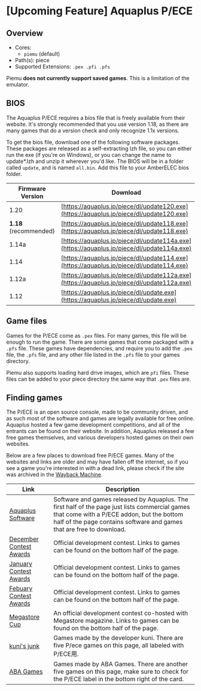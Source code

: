 # [Upcoming Feature] Aquaplus P/ECE

## Overview

- Cores:
  - `piemu` (default)
- Path(s): piece
- Supported Extensions: `.pex .pfi .pfs`

Piemu **does not currently support saved games**. This is a limitation of the emulator.

## BIOS

The Aquaplus P/ECE requires a bios file that is freely available from their website. It's strongly recommended that you use version 1.18, as there are many games that do a version check and only recognize 1.1x versions.

To get the bios file, download one of the following software packages. These packages are released as a self-extracting lzh file, so you can either run the exe (if you're on Windows), or you can change the name to update\*.lzh and unzip it wherever you'd like. The BIOS will be in a folder called `update`, and is named `all.bin`. Add this file to your AmberELEC bios folder.

| Firmware Version | Download                                    |
|------------------|---------------------------------------------|
| 1.20             | [https://aquaplus.jp/piece/dl/update120.exe](https://aquaplus.jp/piece/dl/update120.exe)  |
| **1.18** (recommended) | [https://aquaplus.jp/piece/dl/update118.exe](https://aquaplus.jp/piece/dl/update118.exe)  |
| 1.14a            | [https://aquaplus.jp/piece/dl/update114a.exe](https://aquaplus.jp/piece/dl/update114a.exe) |
| 1.14             | [https://aquaplus.jp/piece/dl/update114.exe](https://aquaplus.jp/piece/dl/update114.exe)  |
| 1.12a            | [https://aquaplus.jp/piece/dl/update112a.exe](https://aquaplus.jp/piece/dl/update112a.exe) |
| 1.12             | [https://aquaplus.jp/piece/dl/update.exe](https://aquaplus.jp/piece/dl/update.exe)     |

## Game files

Games for the P/ECE come as `.pex` files. For many games, this file will be enough to run the game. There are some games that come packaged with a `.pfs` file. These games have dependencies, and require you to add the `.pex` file, the `.pfs` file, and any other file listed in the `.pfs` file to your games directory.

Piemu also supports loading hard drive images, which are `pfi` files. These files can be added to your piece directory the same way that `.pex` files are.

## Finding games

The P/ECE is an open source console, made to be community driven, and as such most of the software and games are legally available for free online. Aquaplus hosted a few game development competitions, and all of the entrants can be found on their website. In addition, Aquaplus released a few free games themselves, and various developers hosted games on their own websites.

Below are a few places to download free P/ECE games. Many of the websites and links are older and may have fallen off the internet, so if you see a game you're interested in with a dead link, please check if the site was archived in the [Wayback Machine](https://web.archive.org/).

| Link                                                      | Description |
|-----------------------------------------------------------|-------------|
| [Aquaplus Software](https://aquaplus.jp/piece/soft.html)  | Software and games released by Aquaplus. The first half of the page just lists commercial games that come with a P/ECE addon, but the bottom half of the page contains software and games that are free to download. |
| [December Contest Awards](https://aquaplus.jp/piece/contest/12gatsu.html) | Official development contest. Links to games can be found on the bottom half of the page. |
| [January Contest Awards](https://aquaplus.jp/piece/contest/01gatsu.html) | Official development contest. Links to games can be found on the bottom half of the page. |
| [Febuary Contest Awards](https://aquaplus.jp/piece/contest/02gatsu.html) | Official development contest. Links to games can be found on the bottom half of the page. |
| [Megastore Cup](https://aquaplus.jp/piece/contest/ms_cup.html) | An official development contest co-hosted with Megastore magazine. Links to games can be found on the bottom half of the page. |
| [kuni's junk](http://www.susami.co.jp/kuni/junk/junk.htm) | Games made by the developer kuni. There are five P/ece games on this page, all labeled with P/ECE用. |
| [ABA Games](http://www.asahi-net.or.jp/~cs8k-cyu/misc.html) | Games made by ABA Games. There are another five games on this page, make sure to check for the P/ECE label in the bottom right of the card. |
